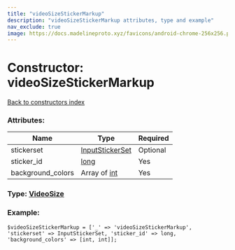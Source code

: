 ```yaml
---
title: "videoSizeStickerMarkup"
description: "videoSizeStickerMarkup attributes, type and example"
nav_exclude: true
image: https://docs.madelineproto.xyz/favicons/android-chrome-256x256.png
---
```

# Constructor: videoSizeStickerMarkup  
[Back to constructors index](/API_docs/constructors/index.html)



### Attributes:

| Name     |    Type       | Required |
|----------|---------------|----------|
|stickerset|[InputStickerSet](/API_docs/types/InputStickerSet.html) | Optional|
|sticker\_id|[long](/API_docs/types/long.html) | Yes|
|background\_colors|Array of [int](/API_docs/types/int.html) | Yes|



### Type: [VideoSize](/API_docs/types/VideoSize.html)


### Example:

```
$videoSizeStickerMarkup = ['_' => 'videoSizeStickerMarkup', 'stickerset' => InputStickerSet, 'sticker_id' => long, 'background_colors' => [int, int]];
```  
